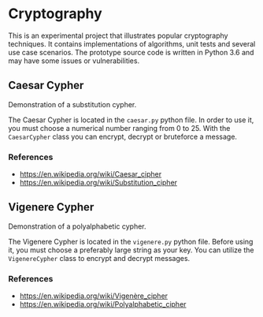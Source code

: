 # Cryptography

This is an experimental project that illustrates popular cryptography techniques. It contains implementations of algorithms, unit tests and several use case scenarios. The prototype source code is written in Python 3.6 and may have some issues or vulnerabilities.

## Caesar Cypher

Demonstration of a substitution cypher.

The Caesar Cypher is located in the `caesar.py` python file. In order to use it, you must choose a numerical number ranging from 0 to 25. With the `CaesarCypher` class you can encrypt, decrypt or bruteforce a message.

### References
- https://en.wikipedia.org/wiki/Caesar_cipher
- https://en.wikipedia.org/wiki/Substitution_cipher

## Vigenere Cypher

Demonstration of a polyalphabetic cypher.

The Vigenere Cypher is located in the `vigenere.py` python file. Before using it, you must choose a preferably large string as your key. You can utilize the `VigenereCypher` class to encrypt and decrypt messages.

### References
- https://en.wikipedia.org/wiki/Vigenère_cipher
- https://en.wikipedia.org/wiki/Polyalphabetic_cipher
